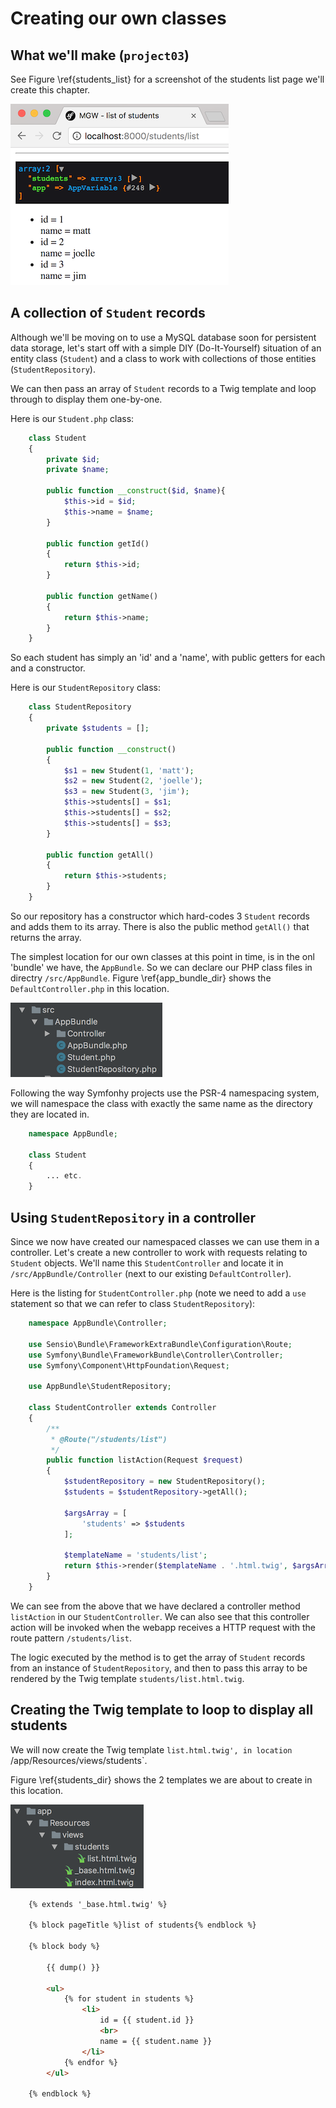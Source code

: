 

# Creating our own classes

## What we'll make (`project03`)

See Figure \ref{students_list} for a screenshot of the students list page we'll create this chapter.

![Students lists page. \label{students_list}](./03_figures/introduction/7_students_list_sm.png)


## A collection of `Student` records

Although we'll be moving on to use a MySQL database soon for persistent data storage, let's start off with a simple DIY (Do-It-Yourself) situation of an entity class (`Student`) and a class to work with collections of those entities (`StudentRepository`).

We can then pass an array of `Student` records to a Twig template and loop through to display them one-by-one.

Here is our `Student.php` class:

```php
    class Student
    {
        private $id;
        private $name;

        public function __construct($id, $name){
            $this->id = $id;
            $this->name = $name;
        }

        public function getId()
        {
            return $this->id;
        }

        public function getName()
        {
            return $this->name;
        }
    }
```

So each student has simply an 'id' and a 'name', with public getters for each and a constructor.

Here is our `StudentRepository` class:

```php
    class StudentRepository
    {
        private $students = [];

        public function __construct()
        {
            $s1 = new Student(1, 'matt');
            $s2 = new Student(2, 'joelle');
            $s3 = new Student(3, 'jim');
            $this->students[] = $s1;
            $this->students[] = $s2;
            $this->students[] = $s3;
        }

        public function getAll()
        {
            return $this->students;
        }
    }
```

So our repository has a constructor which hard-codes 3 `Student` records and adds them to its array. There is also the public method `getAll()` that returns the array.

The simplest location for our own classes at this point in time, is in the onl 'bundle' we have, the `AppBundle`. So we can declare our PHP class files in directry `/src/AppBundle`. Figure \ref{app_bundle_dir} shows the `DefaultController.php` in this location.

![Location of Student and StudentRepository classes. \label{app_bundle_dir}](./03_figures/introduction/5_app_bundle_location_sm.png)

Following the way Symfonhy projects use the PSR-4 namespacing system, we will namespace the class with exactly the same name as the directory they are located in.

```php
    namespace AppBundle;

    class Student
    {
        ... etc.
    }
```

## Using `StudentRepository` in a controller

Since we now have created our namespaced classes we can use them in a controller. Let's create a new controller to work with requests relating to `Student` objects. We'll name this `StudentController` and locate it in `/src/AppBundle/Controller` (next to our existing `DefaultController`).

Here is the listing for `StudentController.php` (note we need to add a `use` statement so that we can refer to class `StudentRepository`):

```php
    namespace AppBundle\Controller;

    use Sensio\Bundle\FrameworkExtraBundle\Configuration\Route;
    use Symfony\Bundle\FrameworkBundle\Controller\Controller;
    use Symfony\Component\HttpFoundation\Request;

    use AppBundle\StudentRepository;

    class StudentController extends Controller
    {
        /**
         * @Route("/students/list")
         */
        public function listAction(Request $request)
        {
            $studentRepository = new StudentRepository();
            $students = $studentRepository->getAll();

            $argsArray = [
                'students' => $students
            ];

            $templateName = 'students/list';
            return $this->render($templateName . '.html.twig', $argsArray);
        }
    }
```

We can see from the above that we have declared a controller method `listAction` in our `StudentController`. We can also see that this controller action will be invoked when the webapp receives a HTTP request with the route pattern `/students/list`.

The logic executed by the method is to get the array of `Student` records from an instance of `StudentRepository`, and then to pass this array to be rendered by the Twig template `students/list.html.twig`.

## Creating the Twig template to loop to display all students

We will now create the Twig template `list.html.twig', in location `/app/Resources/views/students`.


Figure \ref{students_dir} shows the 2 templates we are about to create in this location.

![Location of Twig template `list.html.twig`. \label{students_dir}](./03_figures/introduction/6_list_location_sm.png)

```html
    {% extends '_base.html.twig' %}

    {% block pageTitle %}list of students{% endblock %}

    {% block body %}

        {{ dump() }}

        <ul>
            {% for student in students %}
                <li>
                    id = {{ student.id }}
                    <br>
                    name = {{ student.name }}
                </li>
            {% endfor %}
        </ul>

    {% endblock %}
```



